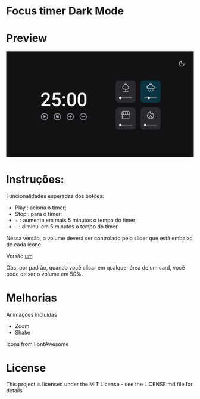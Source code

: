 # Focus timer Dark Mode

# Preview

<img src='./assets/DarkMode.png'>

# Instruções:
Funcionalidades esperadas dos botões:

- Play   : aciona o timer;
- Stop   : para o timer;
- <span>+ </span>: aumenta em mais 5 minutos o tempo do timer;
- <span>- </span>: diminui em 5 minutos o tempo do timer.

Nessa versão, o volume deverá ser controlado pelo slider que está embaixo de cada ícone.

Versão [um](https://github.com/vivianemartini/FocusTimer2.0)

Obs: por padrão, quando você clicar em qualquer área de um card, você pode deixar o volume em 50%.

# Melhorias

Animações incluidas
 - Zoom
 - Shake

Icons from FontAwesome

# License

This project is licensed under the MIT License - see the LICENSE.md file for details
